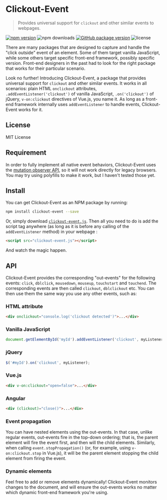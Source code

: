 # Clickout-Event

> Provides universal support for `clickout` and other similar events to webpages.

[![npm version](https://img.shields.io/npm/v/clickout-event.svg?logo=npm)](https://www.npmjs.com/package/clickout-event)
![npm downloads](https://img.shields.io/npm/dt/clickout-event?logo=npm)
[![GitHub package version](https://img.shields.io/github/package-json/v/MuTsunTsai/clickout-event.svg?logo=github&label=Github)](https://github.com/MuTsunTsai/clickout-event)
![license](https://img.shields.io/npm/l/clickout-event.svg)


There are many packages that are designed to capture and handle the
"click outside" event of an element. Some of them target vanilla JavaScript,
while some others target specific front-end framework, possibly specific version.
Front-end designers in the past had to look for the right package that works
for their particular scenario.

Look no further! Introducing Clickout-Event,
a package that provides universal support for `clickout` and other similar events.
It works in all scenarios: plain HTML `onclickout` attributes,
`.addEventListener('clickout')` of vanilla JavaScript,
`.on('clickout')` of jQuery, `v-on:clickout` directives of Vue.js, you name it. 
As long as a front-end framework internally uses `addEventListener` to handle events,
Clickout-Event works for it.

## License

MIT License

## Requirement

In order to fully implement all native event behaviors,
Clickout-Event uses the [mutation observer API](https://developer.mozilla.org/en-US/docs/Web/API/MutationObserver),
so it will not work directly for legacy browsers.
You may try using polyfills to make it work,
but I haven't tested those yet.

## Install

You can get Clickout-Event as an NPM package by running:
```bash
npm install clickout-event --save
```
Or, simply download [`clickout-event.js`](https://github.com/MuTsunTsai/clickout-event/raw/master/dist/clickout-event.js).
Then all you need to do is add the script tag anywhere (as long as it is before any calling of the `addEventListener` method) in your webpage :

```html
<script src="clickout-event.js"></script>
```

And watch the magic happen.

## API

Clickout-Event provides the corresponding "out-events" for the following events: `click`, `dblclick`, `mousedown`, `mouseup`, `touchstart` and `touchend`. The corresponding events are then called `clickout`, `dblclickout` etc. You can then use them the same way you use any other events, such as:

### HTML attribute

```html
<div onclickout="console.log('clickout detected')">...</div>
```

### Vanilla JavaScript

```js
document.getElementById('myId').addEventListener('clickout', myListener);
```

### jQuery

```js
$('#myId').on('clickout', myListener);
```

### Vue.js

```html
<div v-on:clickout="open=false">...</div>
```

### Angular

```html
<div (clickout)="close()">...</div>
```

### Event propagation

You can have nested elements using the out-events. In that case,
unlike regular events, out-events fire in the top-down ordering;
that is, the parent element will fire the event first,
and then will the child elements.
Similarly, when calling `event.stopPropagation()`
(or, for example, using `v-on:clickout.stop` in Vue.js),
it will be the parent element stopping the child element from firing the event.

### Dynamic elements

Feel free to add or remove elements dynamically!
Clickout-Event monitors changes to the document,
and will ensure the out-events works no matter which dynamic
front-end framework you're using.